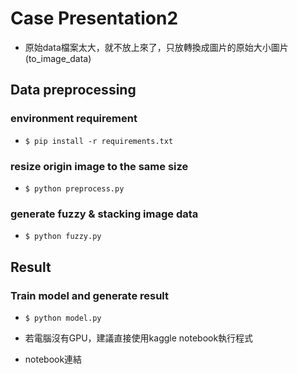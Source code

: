 # Case Presentation2

* 原始data檔案太大，就不放上來了，只放轉換成圖片的原始大小圖片(to_image_data)

## Data preprocessing 

 ### environment requirement
* `$ pip install -r requirements.txt`

 ### resize origin image to the same size
* `$ python preprocess.py`

 ### generate fuzzy & stacking image data
* `$ python fuzzy.py`

## Result
 ### Train model and generate result
* `$ python model.py`


* 若電腦沒有GPU，建議直接使用kaggle notebook執行程式

* notebook連結
